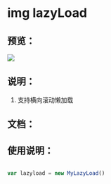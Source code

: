 
# img lazyLoad

## 预览：

![](view.gif)

## 说明：
1. 支持横向滚动懒加载

## 文档：



## 使用说明：

```js

var lazyload = new MyLazyLoad()


```

